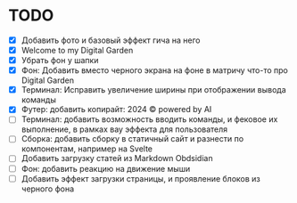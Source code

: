 # TODO
- [x] Добавить фото и базовый эффект гича на него
- [x] Welcome to my Digital Garden
- [x] Убрать фон у шапки
- [x] Фон: Добавить вместо черного экрана на фоне в матричу что-то про Digital Garden
- [x] Терминал: Исправить увеличение ширины при отображении вывода команды
- [x] Футер: добавить копирайт: 2024 © powered by AI
- [ ] Терминал: добавить возможность вводить команды, и фековое их выполнение, в рамках вау эффекта для пользователя
- [ ] Сборка: добавить сборку в статичный сайт и разнести по компонентам, например на Svelte
- [ ] Добавить загрузку статей из Markdown Obdsidian
- [ ] Фон: добавить реакцию на движение мыши
- [ ] Добавить эффект загрузки страницы, и проявление блоков из черного фона